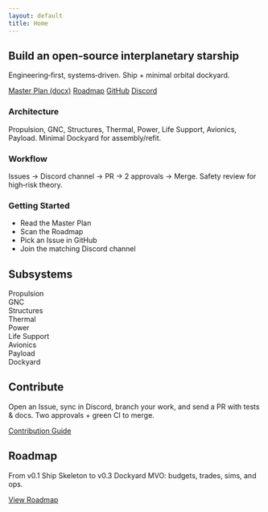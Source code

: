```yaml
---
layout: default
title: Home
---
```


<section class="hero">
  <div class="hero-inner wrap">
    <h1>Build an open‑source interplanetary starship</h1>
    <p>Engineering‑first, systems‑driven. Ship + minimal orbital dockyard.</p>
    <div class="cta">
      <a class="btn" href="{ '/assets/files/Slipstream - Master Plan.docx' | relative_url }">Master Plan (docx)</a>
      <a class="btn btn--ghost" href="{ '/roadmap/' | relative_url }">Roadmap</a>
      <a class="btn btn--ghost" href="https://github.com/blarter4/Slipstream-Starship" target="_blank" rel="noopener">GitHub</a>
      <a class="btn btn--ghost" href="https://discord.gg/" target="_blank" rel="noopener">Discord</a>
    </div>
  </div>
  <div class="hero-bg" aria-hidden="true"></div>
</section>

<section class="section section--grid">
  <div class="wrap">
    <div class="grid">
      <div class="card">
        <h3>Architecture</h3>
        <p>Propulsion, GNC, Structures, Thermal, Power, Life Support, Avionics, Payload. Minimal Dockyard for assembly/refit.</p>
      </div>
      <div class="card">
        <h3>Workflow</h3>
        <p>Issues → Discord channel → PR → 2 approvals → Merge. Safety review for high‑risk theory.</p>
      </div>
      <div class="card">
        <h3>Getting Started</h3>
        <ul class="check">
          <li>Read the Master Plan</li>
          <li>Scan the Roadmap</li>
          <li>Pick an Issue in GitHub</li>
          <li>Join the matching Discord channel</li>
        </ul>
      </div>
    </div>
  </div>
</section>

<section class="section">
  <div class="wrap">
    <h2>Subsystems</h2>
    <div class="grid grid--subs">
      <div class="pill">Propulsion</div>
      <div class="pill">GNC</div>
      <div class="pill">Structures</div>
      <div class="pill">Thermal</div>
      <div class="pill">Power</div>
      <div class="pill">Life Support</div>
      <div class="pill">Avionics</div>
      <div class="pill">Payload</div>
      <div class="pill pill--muted">Dockyard</div>
    </div>
  </div>
</section>

<section class="section section--inset">
  <div class="wrap two-col">
    <div>
      <h2>Contribute</h2>
      <p>Open an Issue, sync in Discord, branch your work, and send a PR with tests & docs. Two approvals + green CI to merge.</p>
      <div class="cta">
        <a class="btn" href="{ '/contribute/' | relative_url }">Contribution Guide</a>
      </div>
    </div>
    <div>
      <h2>Roadmap</h2>
      <p>From v0.1 Ship Skeleton to v0.3 Dockyard MVO: budgets, trades, sims, and ops.</p>
      <div class="cta">
        <a class="btn btn--ghost" href="{ '/roadmap/' | relative_url }">View Roadmap</a>
      </div>
    </div>
  </div>
</section>